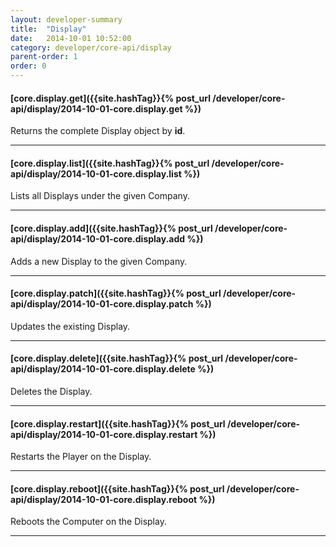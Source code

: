 ```yaml
---
layout: developer-summary
title:  "Display"
date:   2014-10-01 10:52:00
category: developer/core-api/display
parent-order: 1
order: 0
---
```


#### [core.display.get]({{site.hashTag}}{% post_url /developer/core-api/display/2014-10-01-core.display.get %})

Returns the complete Display object by **id**.

***

#### [core.display.list]({{site.hashTag}}{% post_url /developer/core-api/display/2014-10-01-core.display.list %})

Lists all Displays under the given Company.

***

#### [core.display.add]({{site.hashTag}}{% post_url /developer/core-api/display/2014-10-01-core.display.add %})

Adds a new Display to the given Company.

***

#### [core.display.patch]({{site.hashTag}}{% post_url /developer/core-api/display/2014-10-01-core.display.patch %})

Updates the existing Display.

***

#### [core.display.delete]({{site.hashTag}}{% post_url /developer/core-api/display/2014-10-01-core.display.delete %})

Deletes the Display.

***

#### [core.display.restart]({{site.hashTag}}{% post_url /developer/core-api/display/2014-10-01-core.display.restart %})

Restarts the Player on the Display.

***

#### [core.display.reboot]({{site.hashTag}}{% post_url /developer/core-api/display/2014-10-01-core.display.reboot %})

Reboots the Computer on the Display.

***

